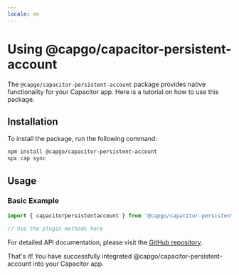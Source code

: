 ```yaml
---
locale: en
---
```

# Using @capgo/capacitor-persistent-account

The `@capgo/capacitor-persistent-account` package provides native functionality for your Capacitor app. Here is a tutorial on how to use this package.

## Installation

To install the package, run the following command:

```bash
npm install @capgo/capacitor-persistent-account
npx cap sync
```

## Usage

### Basic Example

```typescript
import { capacitorpersistentaccount } from '@capgo/capacitor-persistent-account';

// Use the plugin methods here
```

For detailed API documentation, please visit the [GitHub repository](https://github.com/Cap-go/capacitor-persistent-account).

That's it! You have successfully integrated @capgo/capacitor-persistent-account into your Capacitor app.
